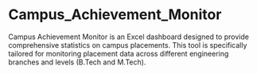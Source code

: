 # Campus_Achievement_Monitor
Campus Achievement Monitor is an Excel dashboard designed to provide comprehensive statistics on campus placements. This tool is specifically tailored for monitoring placement data across different engineering branches and levels (B.Tech and M.Tech).

